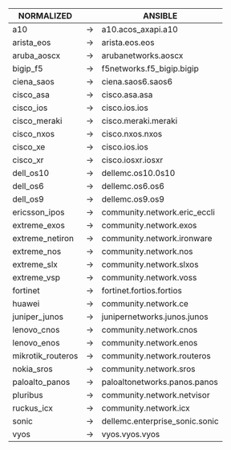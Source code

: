 | NORMALIZED | | ANSIBLE |
| ---------- | -- | ------ |
| a10 | → | a10.acos_axapi.a10 |
| arista_eos | → | arista.eos.eos |
| aruba_aoscx | → | arubanetworks.aoscx |
| bigip_f5 | → | f5networks.f5_bigip.bigip |
| ciena_saos | → | ciena.saos6.saos6 |
| cisco_asa | → | cisco.asa.asa |
| cisco_ios | → | cisco.ios.ios |
| cisco_meraki | → | cisco.meraki.meraki |
| cisco_nxos | → | cisco.nxos.nxos |
| cisco_xe | → | cisco.ios.ios |
| cisco_xr | → | cisco.iosxr.iosxr |
| dell_os10 | → | dellemc.os10.0s10 |
| dell_os6 | → | dellemc.os6.os6 |
| dell_os9 | → | dellemc.os9.os9 |
| ericsson_ipos | → | community.network.eric_eccli |
| extreme_exos | → | community.network.exos |
| extreme_netiron | → | community.network.ironware |
| extreme_nos | → | community.network.nos |
| extreme_slx | → | community.network.slxos |
| extreme_vsp | → | community.network.voss |
| fortinet | → | fortinet.fortios.fortios |
| huawei | → | community.network.ce |
| juniper_junos | → | junipernetworks.junos.junos |
| lenovo_cnos | → | community.network.cnos |
| lenovo_enos | → | community.network.enos |
| mikrotik_routeros | → | community.network.routeros |
| nokia_sros | → | community.network.sros |
| paloalto_panos | → | paloaltonetworks.panos.panos |
| pluribus | → | community.network.netvisor |
| ruckus_icx | → | community.network.icx |
| sonic | → | dellemc.enterprise_sonic.sonic |
| vyos | → | vyos.vyos.vyos |
